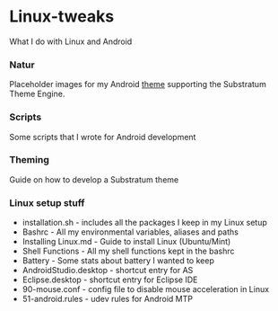 # Linux-tweaks

What I do with Linux and Android

### Natur ###
Placeholder images for my Android [theme](https://play.google.com/store/apps/details?id=com.oriondroids.Natur) supporting the Substratum Theme Engine.

### Scripts ###
Some scripts that I wrote for Android development

### Theming ###
Guide on how to develop a Substratum theme

### Linux setup stuff
* installation.sh - includes all the packages I keep in my Linux setup
* Bashrc - All my environmental variables, aliases and paths
* Installing Linux.md - Guide to install Linux (Ubuntu/Mint)
* Shell Functions - All my shell functions kept in the bashrc
* Battery - Some stats about battery I wanted to keep
* AndroidStudio.desktop - shortcut entry for AS 
* Eclipse.desktop - shortcut entry for Eclipse IDE
* 90-mouse.conf - config file to disable mouse acceleration in Linux
* 51-android.rules - udev rules for Android MTP
